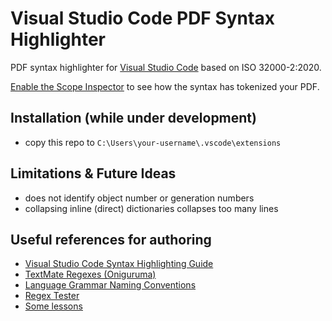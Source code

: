 # Visual Studio Code PDF Syntax Highlighter

PDF syntax highlighter for [Visual Studio Code](https://code.visualstudio.com/) based on ISO 32000-2:2020.

[Enable the Scope Inspector](https://code.visualstudio.com/api/language-extensions/syntax-highlight-guide#scope-inspector) to see how the syntax has tokenized your PDF.

## Installation (while under development)
- copy this repo to `C:\Users\your-username\.vscode\extensions`

## Limitations & Future Ideas
- does not identify object number or generation numbers
- collapsing inline (direct) dictionaries collapses too many lines

## Useful references for authoring
- [Visual Studio Code Syntax Highlighting Guide](https://code.visualstudio.com/api/language-extensions/syntax-highlight-guide)
- [TextMate Regexes (Oniguruma)](https://macromates.com/manual/en/regular_expressions)
- [Language Grammar Naming Conventions](https://macromates.com/manual/en/language_grammars#naming-conventions)
- [Regex Tester](https://www.regextester.com/)
- [Some lessons](https://www.apeth.com/nonblog/stories/textmatebundle.html)
